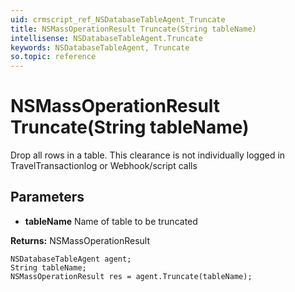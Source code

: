 ```yaml
---
uid: crmscript_ref_NSDatabaseTableAgent_Truncate
title: NSMassOperationResult Truncate(String tableName)
intellisense: NSDatabaseTableAgent.Truncate
keywords: NSDatabaseTableAgent, Truncate
so.topic: reference
---
```


# NSMassOperationResult Truncate(String tableName)

Drop all rows in a table. This clearance is not individually logged in TravelTransactionlog or Webhook/script calls

## Parameters

* **tableName** Name of table to be truncated

**Returns:** NSMassOperationResult

```crmscript
NSDatabaseTableAgent agent;
String tableName;
NSMassOperationResult res = agent.Truncate(tableName);
```

